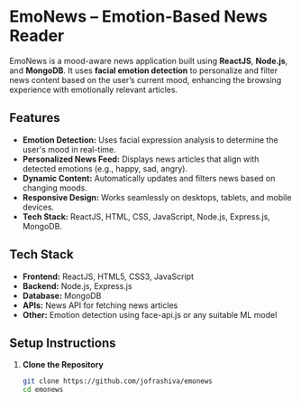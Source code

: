 # EmoNews – Emotion-Based News Reader

EmoNews is a mood-aware news application built using **ReactJS**, **Node.js**, and **MongoDB**. It uses **facial emotion detection** to personalize and filter news content based on the user’s current mood, enhancing the browsing experience with emotionally relevant articles.

## Features

- **Emotion Detection:** Uses facial expression analysis to determine the user's mood in real-time.
- **Personalized News Feed:** Displays news articles that align with detected emotions (e.g., happy, sad, angry).
- **Dynamic Content:** Automatically updates and filters news based on changing moods.
- **Responsive Design:** Works seamlessly on desktops, tablets, and mobile devices.
- **Tech Stack:** ReactJS, HTML, CSS, JavaScript, Node.js, Express.js, MongoDB.

## Tech Stack

- **Frontend:** ReactJS, HTML5, CSS3, JavaScript
- **Backend:** Node.js, Express.js
- **Database:** MongoDB
- **APIs:** News API for fetching news articles
- **Other:** Emotion detection using face-api.js or any suitable ML model

## Setup Instructions

1. **Clone the Repository**
   ```bash
   git clone https://github.com/jofrashiva/emonews
   cd emonews
